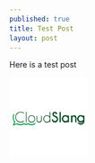 ```yaml
---
published: true
title: Test Post
layout: post
---
```

Here is a test post

![alt text](../_images/cloudslang_logo.png)

